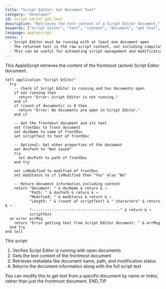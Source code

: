 ```yaml
---
title: "Script Editor: Get Document Text"
category: "developer"
id: script_editor_get_text
description: "Retrieves the text content of a Script Editor document."
keywords: ["Script Editor", "text", "content", "document", "get text", "script content"]
language: applescript
notes: |
  - Script Editor must be running with at least one document open
  - The returned text is the raw script content, not including compilation results or log output
  - This can be useful for automating script management and modifications
---
```


This AppleScript retrieves the content of the frontmost (active) Script Editor document.

```applescript
tell application "Script Editor"
  try
    -- Check if Script Editor is running and has documents open
    if not running then
      return "Error: Script Editor is not running."
    end if
    if (count of documents) is 0 then
      return "Error: No documents are open in Script Editor."
    end if
    
    -- Get the frontmost document and its text
    set frontDoc to front document
    set docName to name of frontDoc
    set scriptText to text of frontDoc
    
    -- Optional: Get other properties of the document
    set docPath to "Not saved"
    try
      set docPath to path of frontDoc
    end try
    
    set isModified to modified of frontDoc
    set modStatus to if isModified then "Yes" else "No"
    
    -- Return document information including content
    return "Document: " & docName & return & ¬
           "Path: " & docPath & return & ¬
           "Modified: " & modStatus & return & ¬
           "Length: " & (count of scriptText) & " characters" & return & ¬
           "----------------------------------------" & return & ¬
           scriptText
  on error errMsg
    return "Error getting text from Script Editor document: " & errMsg
  end try
end tell
```

This script:
1. Verifies Script Editor is running with open documents
2. Gets the text content of the frontmost document
3. Retrieves metadata like document name, path, and modification status
4. Returns the document information along with the full script text

You can modify this to get text from a specific document by name or index, rather than just the frontmost document.
END_TIP